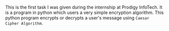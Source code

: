 This is the first task I was given during the internship at Prodigy InfoTech.
It is a program in python which users a very simple encryption algorithm.
This python program encrypts or decrypts a user's message using `Caesar Cipher Algorithm`.

